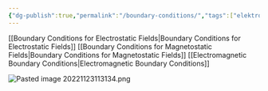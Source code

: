```yaml
---
{"dg-publish":true,"permalink":"/boundary-conditions/","tags":["elektromagnetiskfältteori"]}
---
```


[[Boundary Conditions for Electrostatic Fields\|Boundary Conditions for Electrostatic Fields]]
[[Boundary Conditions for Magnetostatic Fields\|Boundary Conditions for Magnetostatic Fields]]
[[Electromagnetic Boundary Conditions\|Electromagnetic Boundary Conditions]]

![Pasted image 20221123113134.png](/img/user/images/Pasted%20image%2020221123113134.png)